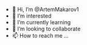 - 👋 Hi, I’m @ArtemMakarov1
- 👀 I’m interested 
- 🌱 I’m currently learning 
- 💞️ I’m looking to collaborate 
- 📫 How to reach me ...

<!---
ArtemMakarov1/ArtemMakarov1 is a ✨ special ✨ repository because its `README.md` (this file) appears on your GitHub profile.
You can click the Preview link to take a look at your changes.
--->
